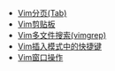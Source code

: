 * [Vim分页(Tab)](Vim%E5%88%86%E9%A1%B5(Tab).html)
* [Vim剪贴板](Vim%E5%89%AA%E8%B4%B4%E6%9D%BF.html)
* [Vim多文件搜索(vimgrep)](Vim%E5%A4%9A%E6%96%87%E4%BB%B6%E6%90%9C%E7%B4%A2(vimgrep).html)
* [Vim插入模式中的快捷键](Vim%E6%8F%92%E5%85%A5%E6%A8%A1%E5%BC%8F%E4%B8%AD%E7%9A%84%E5%BF%AB%E6%8D%B7%E9%94%AE.html)
* [Vim窗口操作](Vim%E7%AA%97%E5%8F%A3%E6%93%8D%E4%BD%9C.html)